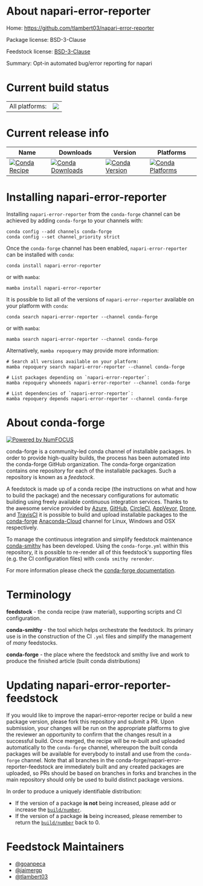 About napari-error-reporter
===========================

Home: https://github.com/tlambert03/napari-error-reporter

Package license: BSD-3-Clause

Feedstock license: [BSD-3-Clause](https://github.com/conda-forge/napari-error-reporter-feedstock/blob/main/LICENSE.txt)

Summary: Opt-in automated bug/error reporting for napari

Current build status
====================


<table><tr><td>All platforms:</td>
    <td>
      <a href="https://dev.azure.com/conda-forge/feedstock-builds/_build/latest?definitionId=16437&branchName=main">
        <img src="https://dev.azure.com/conda-forge/feedstock-builds/_apis/build/status/napari-error-reporter-feedstock?branchName=main">
      </a>
    </td>
  </tr>
</table>

Current release info
====================

| Name | Downloads | Version | Platforms |
| --- | --- | --- | --- |
| [![Conda Recipe](https://img.shields.io/badge/recipe-napari--error--reporter-green.svg)](https://anaconda.org/conda-forge/napari-error-reporter) | [![Conda Downloads](https://img.shields.io/conda/dn/conda-forge/napari-error-reporter.svg)](https://anaconda.org/conda-forge/napari-error-reporter) | [![Conda Version](https://img.shields.io/conda/vn/conda-forge/napari-error-reporter.svg)](https://anaconda.org/conda-forge/napari-error-reporter) | [![Conda Platforms](https://img.shields.io/conda/pn/conda-forge/napari-error-reporter.svg)](https://anaconda.org/conda-forge/napari-error-reporter) |

Installing napari-error-reporter
================================

Installing `napari-error-reporter` from the `conda-forge` channel can be achieved by adding `conda-forge` to your channels with:

```
conda config --add channels conda-forge
conda config --set channel_priority strict
```

Once the `conda-forge` channel has been enabled, `napari-error-reporter` can be installed with `conda`:

```
conda install napari-error-reporter
```

or with `mamba`:

```
mamba install napari-error-reporter
```

It is possible to list all of the versions of `napari-error-reporter` available on your platform with `conda`:

```
conda search napari-error-reporter --channel conda-forge
```

or with `mamba`:

```
mamba search napari-error-reporter --channel conda-forge
```

Alternatively, `mamba repoquery` may provide more information:

```
# Search all versions available on your platform:
mamba repoquery search napari-error-reporter --channel conda-forge

# List packages depending on `napari-error-reporter`:
mamba repoquery whoneeds napari-error-reporter --channel conda-forge

# List dependencies of `napari-error-reporter`:
mamba repoquery depends napari-error-reporter --channel conda-forge
```


About conda-forge
=================

[![Powered by
NumFOCUS](https://img.shields.io/badge/powered%20by-NumFOCUS-orange.svg?style=flat&colorA=E1523D&colorB=007D8A)](https://numfocus.org)

conda-forge is a community-led conda channel of installable packages.
In order to provide high-quality builds, the process has been automated into the
conda-forge GitHub organization. The conda-forge organization contains one repository
for each of the installable packages. Such a repository is known as a *feedstock*.

A feedstock is made up of a conda recipe (the instructions on what and how to build
the package) and the necessary configurations for automatic building using freely
available continuous integration services. Thanks to the awesome service provided by
[Azure](https://azure.microsoft.com/en-us/services/devops/), [GitHub](https://github.com/),
[CircleCI](https://circleci.com/), [AppVeyor](https://www.appveyor.com/),
[Drone](https://cloud.drone.io/welcome), and [TravisCI](https://travis-ci.com/)
it is possible to build and upload installable packages to the
[conda-forge](https://anaconda.org/conda-forge) [Anaconda-Cloud](https://anaconda.org/)
channel for Linux, Windows and OSX respectively.

To manage the continuous integration and simplify feedstock maintenance
[conda-smithy](https://github.com/conda-forge/conda-smithy) has been developed.
Using the ``conda-forge.yml`` within this repository, it is possible to re-render all of
this feedstock's supporting files (e.g. the CI configuration files) with ``conda smithy rerender``.

For more information please check the [conda-forge documentation](https://conda-forge.org/docs/).

Terminology
===========

**feedstock** - the conda recipe (raw material), supporting scripts and CI configuration.

**conda-smithy** - the tool which helps orchestrate the feedstock.
                   Its primary use is in the construction of the CI ``.yml`` files
                   and simplify the management of *many* feedstocks.

**conda-forge** - the place where the feedstock and smithy live and work to
                  produce the finished article (built conda distributions)


Updating napari-error-reporter-feedstock
========================================

If you would like to improve the napari-error-reporter recipe or build a new
package version, please fork this repository and submit a PR. Upon submission,
your changes will be run on the appropriate platforms to give the reviewer an
opportunity to confirm that the changes result in a successful build. Once
merged, the recipe will be re-built and uploaded automatically to the
`conda-forge` channel, whereupon the built conda packages will be available for
everybody to install and use from the `conda-forge` channel.
Note that all branches in the conda-forge/napari-error-reporter-feedstock are
immediately built and any created packages are uploaded, so PRs should be based
on branches in forks and branches in the main repository should only be used to
build distinct package versions.

In order to produce a uniquely identifiable distribution:
 * If the version of a package **is not** being increased, please add or increase
   the [``build/number``](https://docs.conda.io/projects/conda-build/en/latest/resources/define-metadata.html#build-number-and-string).
 * If the version of a package **is** being increased, please remember to return
   the [``build/number``](https://docs.conda.io/projects/conda-build/en/latest/resources/define-metadata.html#build-number-and-string)
   back to 0.

Feedstock Maintainers
=====================

* [@goanpeca](https://github.com/goanpeca/)
* [@jaimergp](https://github.com/jaimergp/)
* [@tlambert03](https://github.com/tlambert03/)

